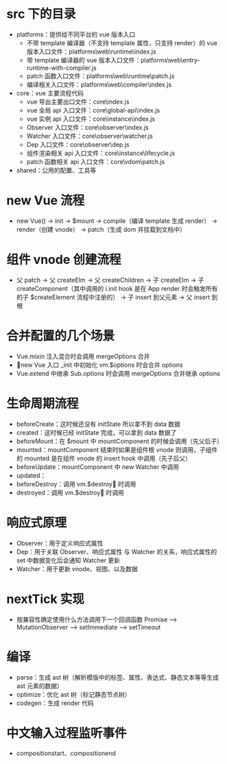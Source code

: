 # src 下的目录
- platforms：提供给不同平台的 vue 版本入口
  - 不带 template 编译器（不支持 template 属性，只支持 render）的 vue 版本入口文件：platforms\web\runtime\index.js
  - 带 template 编译器的 vue 版本入口文件：platforms\web\entry-runtime-with-compiler.js
  - patch 函数入口文件：platforms\web\runtime\patch.js
  - 编译相关入口文件：platforms\web\compiler\index.js
- core：vue 主要流程代码
  - vue 导出主要出口文件：core\index.js
  - vue 全局 api 入口文件：core\global-api\index.js
  - vue 实例 api 入口文件：core\instance\index.js
  - Observer 入口文件：core\observer\index.js
  - Watcher 入口文件：core\observer\watcher.js
  - Dep 入口文件：core\observer\dep.js
  - 组件渲染相关 api 入口文件：core\instance\lifecycle.js
  - patch 函数相关 api 入口文件：core\vdom\patch.js
- shared：公用的配置、工具等

# new Vue 流程
- new Vue() -> init -> $mount -> compile（编译 template 生成 render） -> render（创建 vnode） -> patch（生成 dom 并挂载到文档中）

# 组件 vnode 创建流程
- 父 patch -> 父 createElm -> 父 createChildren -> 子 createElm -> 子 createComponent（其中调用的 i.init hook 是在 App render 时会触发所有的子 $createElement 流程中注册的） -> 子 insert 到父元素 -> 父 insert 到根

# 合并配置的几个场景
- Vue.mixin 注入混合时会调用 mergeOptions 合并
- new Vue 入口 _init 中初始化 vm.$options 时会合并 options
- Vue.extend 中继承 Sub.options 时会调用 mergeOptions 合并继承 options

# 生命周期流程
- beforeCreate：这时候还没有 initState 所以拿不到 data 数据
- created：这时候已经 initState 完成，可以拿到 data 数据了
- beforeMount：在 $mount 中 mountComponent 的时候会调用（先父后子）
- mounted：mountComponent 结束时如果是组件根 vnode 则调用，子组件的 mounted 是在组件 vnode 的 insert hook 中调用（先子后父）
- beforeUpdate：mountComponent 中 new Watcher 中调用
- updated：
- beforeDestroy：调用 vm.$destroy 时调用
- destroyed：调用 vm.$destroy 时调用

# 响应式原理
- Observer：用于定义响应式属性
- Dep：用于关联 Observer、响应式属性 与 Watcher 的关系，响应式属性的 set 中数据变化后会通知 Watcher 更新
- Watcher：用于更新 vnode、视图、以及数据

# nextTick 实现
- 按兼容性确定使用什么方法调用下一个回调函数 Promise --> MutationObserver --> setImmediate --> setTimeout

# 编译
- parse：生成 ast 树（解析模版中的标签、属性、表达式、静态文本等等生成 ast 元素的数据）
- optimize：优化 ast 树（标记静态节点树）
- codegen：生成 render 代码

# 中文输入过程监听事件
- compositionstart、compositionend